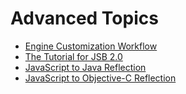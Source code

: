 # Advanced Topics

- [Engine Customization Workflow](engine-customization.md)
- [The Tutorial for JSB 2.0](JSB2.0-learning.md)
- [JavaScript to Java Reflection](java-reflection.md)
- [JavaScript to Objective-C Reflection](oc-reflection.md)
